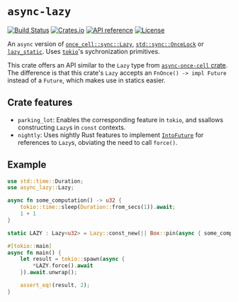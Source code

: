 # `async-lazy`

[![Build Status](https://github.com/Jules-Bertholet/async-lazy/actions/workflows/actions.yml/badge.svg)](https://github.com/Jules-Bertholet/async-lazy/actions)
[![Crates.io](https://img.shields.io/crates/v/async-lazy.svg)](https://crates.io/crates/async-lazy)
[![API reference](https://docs.rs/async-lazy/badge.svg)](https://docs.rs/async-lazy/)
[![License](https://img.shields.io/crates/l/async-lazy.svg)](https://github.com/Jules-Bertholet/async-lazy#license)

An `async` version of [`once_cell::sync::Lazy`](https://docs.rs/once_cell/latest/once_cell/sync/struct.Lazy.html), [`std::sync::OnceLock`](https://doc.rust-lang.org/nightly/std/sync/struct.OnceLock.html) or [`lazy_static`](https://crates.io/crates/lazy_static). Uses [`tokio`](https://github.com/tokio-rs/tokio)'s sychronization primitives.

This crate offers an API similar to the `Lazy` type from [`async-once-cell` crate](https://docs.rs/async-once-cell/latest/async_once_cell/struct.Lazy.html). The difference is that this crate's `Lazy` accepts an `FnOnce() -> impl Future` instead of a `Future`, which makes use in statics easier.

## Crate features

- `parking_lot`: Enables the corresponding feature in `tokio`, and ssallows constructing `Lazy`s in `const` contexts.
- `nightly`: Uses nightly Rust features to implement [`IntoFuture`](https://doc.rust-lang.org/std/future/trait.IntoFuture.html) for references to `Lazy`s, obviating the need to call `force()`.

## Example

```rust
use std::time::Duration;
use async_lazy::Lazy;

async fn some_computation() -> u32 {
    tokio::time::sleep(Duration::from_secs(1)).await;
    1 + 1
}

static LAZY : Lazy<u32> = Lazy::const_new(|| Box::pin(async { some_computation().await }));

#[tokio::main]
async fn main() {
    let result = tokio::spawn(async {
        *LAZY.force().await
    }).await.unwrap();

    assert_eq!(result, 2);
}
```

